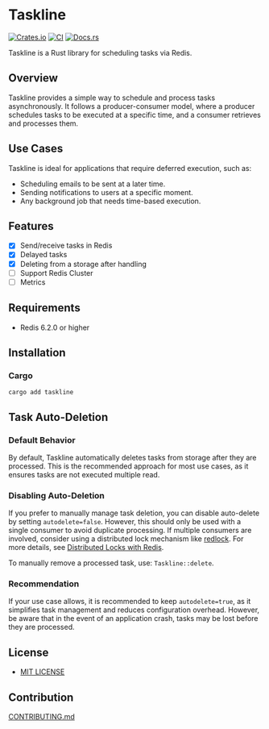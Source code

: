 # Taskline

[![Crates.io](https://img.shields.io/crates/v/taskline.svg)](https://crates.io/crates/taskline)
[![CI](https://img.shields.io/github/actions/workflow/status/daxartio/taskline/ci.yml?branch=main)](https://github.com/daxartio/taskline/actions)
[![Docs.rs](https://docs.rs/taskline/badge.svg)](https://docs.rs/taskline)
<!-- [![Coverage Status](https://coveralls.io/repos/github/daxartio/taskline/badge.svg?branch=main)](https://coveralls.io/github/daxartio/taskline?branch=main) -->

Taskline is a Rust library for scheduling tasks via Redis.

## Overview

Taskline provides a simple way to schedule and process tasks asynchronously. It follows a producer-consumer model, where a producer schedules tasks to be executed at a specific time, and a consumer retrieves and processes them.

## Use Cases

Taskline is ideal for applications that require deferred execution, such as:

- Scheduling emails to be sent at a later time.
- Sending notifications to users at a specific moment.
- Any background job that needs time-based execution.

## Features

- [x] Send/receive tasks in Redis
- [x] Delayed tasks
- [x] Deleting from a storage after handling
- [ ] Support Redis Cluster
- [ ] Metrics

## Requirements

- Redis 6.2.0 or higher

## Installation

### Cargo

```
cargo add taskline
```

## Task Auto-Deletion

### Default Behavior

By default, Taskline automatically deletes tasks from storage after they are processed. This is the recommended approach for most use cases, as it ensures tasks are not executed multiple read.

### Disabling Auto-Deletion

If you prefer to manually manage task deletion, you can disable auto-delete by setting `autodelete=false`. However, this should only be used with a single consumer to avoid duplicate processing. If multiple consumers are involved, consider using a distributed lock mechanism like [redlock](https://redis.com/glossary/redlock/). For more details, see [Distributed Locks with Redis](https://redis.io/docs/manual/patterns/distributed-locks/).

To manually remove a processed task, use: `Taskline::delete`.

### Recommendation

If your use case allows, it is recommended to keep `autodelete=true`, as it simplifies task management and reduces configuration overhead. However, be aware that in the event of an application crash, tasks may be lost before they are processed.

## License

* [MIT LICENSE](LICENSE)

## Contribution

[CONTRIBUTING.md](CONTRIBUTING.md)
